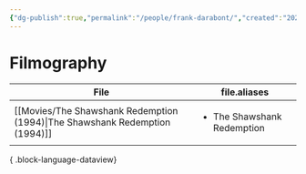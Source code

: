 ```yaml
---
{"dg-publish":true,"permalink":"/people/frank-darabont/","created":"2024-06-17","updated":"2024-06-17"}
---
```



# Filmography

| File                                                                           | file.aliases                               |
| ------------------------------------------------------------------------------ | ------------------------------------------ |
| [[Movies/The Shawshank Redemption (1994)\|The Shawshank Redemption (1994)]] | <ul><li>The Shawshank Redemption</li></ul> |

{ .block-language-dataview}
